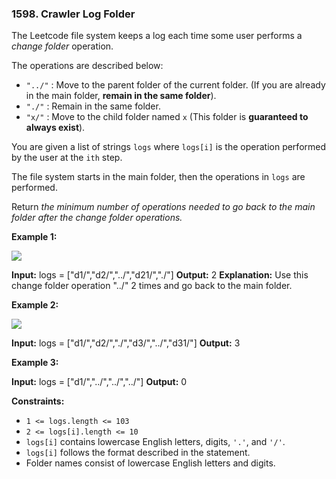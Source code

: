 ### 1598\. Crawler Log Folder

The Leetcode file system keeps a log each time some user performs a _change folder_ operation.

The operations are described below:

*   `"../"` : Move to the parent folder of the current folder. (If you are already in the main folder, **remain in the same folder**).
*   `"./"` : Remain in the same folder.
*   `"x/"` : Move to the child folder named `x` (This folder is **guaranteed to always exist**).

You are given a list of strings `logs` where `logs[i]` is the operation performed by the user at the `ith` step.

The file system starts in the main folder, then the operations in `logs` are performed.

Return _the minimum number of operations needed to go back to the main folder after the change folder operations._

**Example 1:**

![](https://assets.leetcode.com/uploads/2020/09/09/sample_11_1957.png)

**Input:** logs = \["d1/","d2/","../","d21/","./"\]
**Output:** 2
**Explanation:** Use this change folder operation "../" 2 times and go back to the main folder.

**Example 2:**

![](https://assets.leetcode.com/uploads/2020/09/09/sample_22_1957.png)

**Input:** logs = \["d1/","d2/","./","d3/","../","d31/"\]
**Output:** 3

**Example 3:**

**Input:** logs = \["d1/","../","../","../"\]
**Output:** 0

**Constraints:**

*   `1 <= logs.length <= 103`
*   `2 <= logs[i].length <= 10`
*   `logs[i]` contains lowercase English letters, digits, `'.'`, and `'/'`.
*   `logs[i]` follows the format described in the statement.
*   Folder names consist of lowercase English letters and digits.
